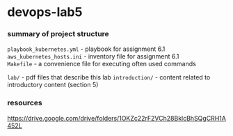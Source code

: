 # devops-lab5


### summary of project structure

`playbook_kubernetes.yml` - playbook for assignment 6.1     
`aws_kubernetes_hosts.ini` - inventory file for assignment 6.1      
`Makefile` - a convenience file for executing often used commands


`lab/` - pdf files that describe this lab 
`introduction/` - content related to introductory content (section 5)




 




### resources
<https://drive.google.com/drive/folders/1OKZc22rF2VCh28BklcBhSQgCRH1A452L>
